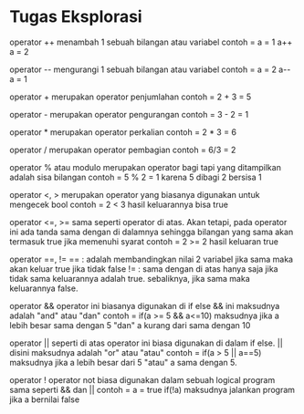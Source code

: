 <h1>Tugas Eksplorasi</h1>

<p>
    operator ++ 
    menambah 1 sebuah bilangan atau variabel 
    contoh = 
    a = 1
    a++ 
    a = 2
</p>

<p>
    operator -- mengurangi 1 sebuah bilangan atau variabel 
    contoh = 
    a = 2
    a-- 
    a = 1
</p>
<p>
    operator + 
    merupakan operator penjumlahan 
    contoh = 
    2 + 3 = 5
</p>
<p>
    operator - 
    merupakan operator pengurangan 
    contoh = 
    3 - 2 = 1
</p>
<p>
    operator * 
    merupakan operator perkalian 
    contoh = 
    2 * 3 = 6
</p>
<p>
    operator / 
    merupakan operator pembagian 
    contoh = 
    6/3 = 2
</p>
<p>
    operator % atau modulo 
    merupakan operator bagi tapi yang ditampilkan adalah sisa bilangan 
    contoh = 
    5 % 2 = 1 karena 5 dibagi 2 bersisa 1
</p>
<p>
    operator <, >
    merupakan operator yang biasanya digunakan untuk mengecek bool 
    contoh = 
    2 < 3
    hasil keluarannya bisa true
</p>
<p>
    operator <=, >=
    sama seperti operator di atas. Akan tetapi, pada operator ini ada tanda sama dengan di dalamnya sehingga bilangan yang sama akan termasuk true jika memenuhi syarat 
    contoh = 
    2 >= 2 
    hasil keluaran true
</p>
<p>
    operator ==, != 
    == : adalah membandingkan nilai 2 variabel jika sama maka akan keluar true jika tidak false 
    != : sama dengan di atas hanya saja jika tidak sama keluarannya adalah true. sebaliknya, jika sama maka keluarannya false. 
</p>
<p>
    operator && 
    operator ini biasanya digunakan di if else 
    && ini maksudnya adalah "and" atau "dan" 
    contoh =
    if(a >= 5 && a<=10)
    maksudnya jika a lebih besar sama dengan 5 "dan" a kurang dari sama dengan 10
</p>
<p>
    operator || 
    seperti di atas operator ini biasa digunakan di dalam if else. || disini maksudnya adalah "or" atau "atau" 
    contoh = 
    if(a > 5 || a==5)
    maksudnya jika a lebih besar dari 5 "atau" a sama dengan 5. 
</p>
<p>
    operator !
    operator not biasa digunakan dalam sebuah logical program sama seperti && dan || 
    contoh = 
    a = true
    if(!a)
    maksudnya jalankan program jika a bernilai false
</p>
